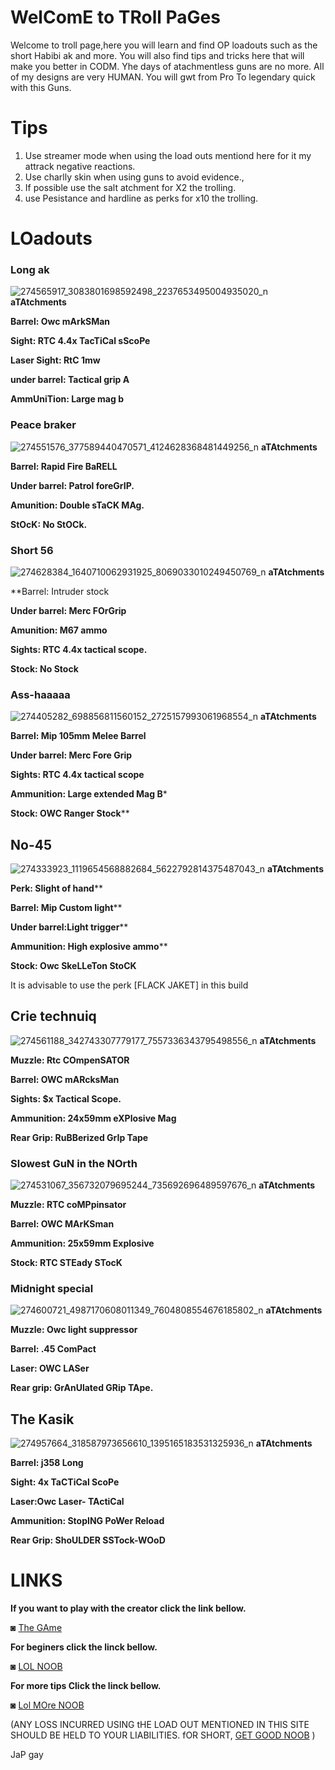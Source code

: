 # **WelComE to TRoll PaGes**

Welcome to troll page,here you will learn and find OP loadouts such as the short Habibi ak and more.
You will also find tips and tricks here that will make you better in CODM. Yhe days of atachmentless guns are no more.
All of my designs are very HUMAN. You will gwt from Pro To legendary quick with this Guns.

# Tips

1. Use streamer mode when using the load outs mentiond here for it my attrack negative reactions.
2. Use charlly skin when using guns to avoid evidence.,
3. If possible use the salt atchment for X2 the trolling.
4. use Pesistance and hardline as perks for x10 the trolling.

# LOadouts


### Long ak
![274565917_3083801698592498_2237653495004935020_n](https://user-images.githubusercontent.com/99862373/156134206-5445b96f-9e76-46f6-8af5-b2d7b75cfc58.jpg)
**aTAtchments**

**Barrel: Owc mArkSMan**

**Sight: RTC 4.4x TacTiCal sScoPe**

**Laser Sight: RtC 1mw**

**under barrel: Tactical grip A**

**AmmUniTion: Large mag b**

### Peace braker
![274551576_377589440470571_4124628368481449256_n](https://user-images.githubusercontent.com/99862373/156134464-e42cf83f-b219-446b-83d6-d77d54a582f2.jpg)
**aTAtchments**

**Barrel: Rapid Fire BaRELL**

**Under barrel: Patrol foreGrIP.**

**Amunition: Double sTaCK MAg.**

**StOcK: No StOCk.**

### Short 56
![274628384_1640710062931925_8069033010249450769_n](https://user-images.githubusercontent.com/99862373/156136840-a4513fe6-d688-4ac1-ad9a-0ff52426ac9a.jpg)
**aTAtchments**

**Barrel: Intruder stock

**Under barrel: Merc FOrGrip**

**Amunition: M67 ammo**

**Sights: RTC 4.4x tactical scope.**

**Stock: No Stock**

### Ass-haaaaa
![274405282_698856811560152_2725157993061968554_n](https://user-images.githubusercontent.com/99862373/156136900-a02c9dd7-c475-44aa-acd0-f39f403aff07.jpg)
**aTAtchments**

**Barrel: Mip 105mm Melee Barrel**

**Under barrel: Merc Fore Grip**

**Sights: RTC 4.4x tactical scope**

**Ammunition: Large extended Mag B***

**Stock: OWC Ranger Stock****

## No-45
![274333923_1119654568882684_5622792814375487043_n](https://user-images.githubusercontent.com/99862373/156141933-48cfbad5-5189-49ce-9993-66890f1bca0c.jpg)
**aTAtchments**

**Perk: Slight of hand****

**Barrel: Mip Custom light****

**Under barrel:Light trigger****

**Ammunition: High explosive ammo****

**Stock: Owc SkeLLeTon StoCK**

It is advisable to use the perk [FLACK JAKET] in this build

## Crie technuiq
![274561188_342743307779177_7557336343795498556_n](https://user-images.githubusercontent.com/99862373/156142177-0ecb1f81-260f-45f5-a569-dcfd6673150f.jpg)
**aTAtchments**

**Muzzle: Rtc COmpenSATOR**

**Barrel: OWC mARcksMan**

**Sights: $x Tactical Scope.**

**Ammunition: 24x59mm eXPlosive Mag**

**Rear Grip: RuBBerized GrIp Tape**

### Slowest GuN in the NOrth
![274531067_356732079695244_735692696489597676_n](https://user-images.githubusercontent.com/99862373/156512058-c4825dcd-ac88-4ef4-b1a4-ec8d11fa0e22.jpg)
**aTAtchments**

**Muzzle: RTC coMPpinsator**

**Barrel: OWC MArKSman**

**Ammunition: 25x59mm Explosive**

**Stock: RTC STEady STocK**


### Midnight special
![274600721_4987170608011349_7604808554676185802_n](https://user-images.githubusercontent.com/99862373/156143281-38681adf-6465-4b27-8c39-850e39e6dfe6.jpg)
**aTAtchments**

**Muzzle: Owc light suppressor**

**Barrel: .45 ComPact**

**Laser: OWC LASer**

**Rear grip: GrAnUlated GRip TApe.**

## The Kasik
![274957664_318587973656610_1395165183531325936_n](https://user-images.githubusercontent.com/99862373/156142901-62a35809-f631-4b7c-9197-b4f6b7c8f190.jpg)
**aTAtchments**

**Barrel: j358 Long**

**Sight: 4x TaCTiCal ScoPe**

**Laser:Owc Laser- TActiCal**

**Ammunition: StopING PoWer Reload**

**Rear Grip: ShoULDER SSTock-WOoD**

# LINKS

**If you want to play with the creator click the link bellow.**

◙ [The GAme](https://invite.codm.garena.com/system_en_SG.html)

**For beginers click the linck bellow.**

◙ [LOL NOOB](https://www.youtube.com/watch?v=tMsy2SGRpGs)

**For more tips Click the linck bellow.**

◙ [Lol MOre NOOB](https://www.youtube.com/watch?v=IVCcSDUnXFs)



(ANY LOSS INCURRED USING tHE LOAD OUT MENTIONED IN THIS SITE SHOULD BE HELD TO YOUR LIABILITIES. fOR SHORT, [GET GOOD NOOB](https://www.youtube.com/watch?v=NiC9QhJUgEg) )


JaP gay


